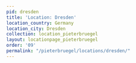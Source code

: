 ```yaml
---
pid: dresden
title: 'Location: Dresden'
location_country: Germany
location_city: Dresden
collection: location_pieterbruegel
layout: locationpage_pieterbruegel
order: '09'
permalink: "/pieterbruegel/locations/dresden/"
---
```

